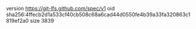version https://git-lfs.github.com/spec/v1
oid sha256:4ffecb2d1a533cf40cb508c68a6cad44d0550fe4b39a33fa320863c1819ef2a0
size 3839
